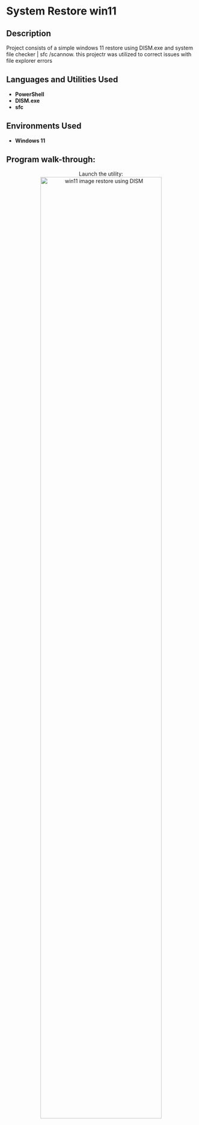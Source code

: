 <h1>System Restore win11</h1>

<h2>Description</h2>
Project consists of a simple windows 11 restore using DISM.exe and  system file checker | sfc /scannow. this projectr was utilized to correct issues with file explorer 
errors
<br />


<h2>Languages and Utilities Used</h2>

- <b>PowerShell</b> 
- <b>DISM.exe</b>
- <b>sfc</b>

<h2>Environments Used </h2>

- <b>Windows 11</b> 

<h2>Program walk-through:</h2>

<p align="center">
Launch the utility: <br/>
<img src="https://i.imgur.com/tiXylFl.png" height="80%" width="80%" alt="win11 image restore using DISM "/>
<br />
<br />


<!--
 ```diff
- text in red
+ text in green
! text in orange
# text in gray
@@ text in purple (and bold)@@
```
--!>
